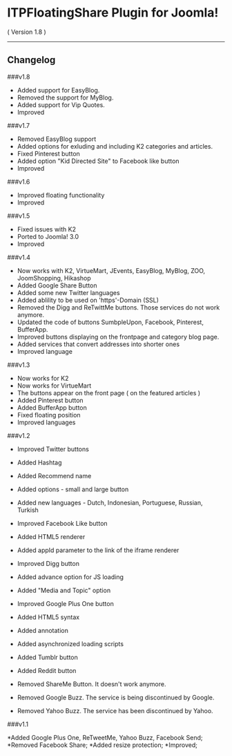 ITPFloatingShare Plugin for Joomla!
==========================
( Version 1.8 )
- - -

Changelog
---------

###v1.8
* Added support for EasyBlog.
* Removed the support for MyBlog.
* Added support for Vip Quotes.
* Improved

###v1.7

* Removed EasyBlog support
* Added options for exluding and including K2 categories and articles.
* Fixed Pinterest button
* Added option "Kid Directed Site" to Facebook like button
* Improved 

###v1.6

* Improved floating functionality
* Improved

###v1.5

* Fixed issues with K2
* Ported to Joomla! 3.0
* Improved

###v1.4

* Now works with K2, VirtueMart, JEvents, EasyBlog, MyBlog, ZOO, JoomShopping, Hikashop
* Added Google Share Button
* Added some new Twitter languages
* Added ablility to be used on 'https'-Domain (SSL)
* Removed the Digg and ReTwittMe buttons. Those services do not work anymore.
* Updated the code of buttons SumbpleUpon, Facebook, Pinterest, BufferApp.
* Improved buttons displaying on the frontpage and category blog page. 
* Added services that convert addresses into shorter ones
* Improved language

###v1.3

* Now works for K2
* Now works for VirtueMart
* The buttons appear on the front page ( on the featured articles )
* Added Pinterest button
* Added BufferApp button
* Fixed floating position
* Improved languages

###v1.2

* Improved Twitter buttons
 * Added Hashtag
 * Added Recommend name
 * Added options - small and large button
 * Added new languages - Dutch, Indonesian, Portuguese, Russian, Turkish

* Improved Facebook Like button
 * Added HTML5 renderer
 * Added appId parameter to the link of the iframe renderer
 
* Improved Digg button
 * Added advance option for JS loading
 * Added "Media and Topic" option
 
* Improved Google Plus One button
 * Added HTML5 syntax 
 * Added annotation
 * Added asynchronized loading scripts
  
* Added Tumblr button
* Added Reddit button

* Removed ShareMe Button. It doesn't work anymore.
* Removed Google Buzz. The service is being discontinued by Google.
* Removed Yahoo Buzz. The service has been discontinued by Yahoo.

###v1.1

*Added Google Plus One, ReTweetMe, Yahoo Buzz, Facebook Send;
*Removed Facebook Share;
*Added resize protection;
*Improved;